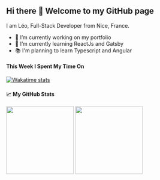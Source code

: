## Hi there 👋 Welcome to my GitHub page

I am Léo, Full-Stack Developer from Nice, France.

- 🔭 I’m currently working on my portfolio
- 🌱 I’m currently learning ReactJs and Gatsby
- 📚 I'm planning to learn Typescript and Angular

<!--START_SECTION:languages-->
<!--
### Language and tools I use
#### Frontend development
<p>
  <img alt="HTML" src="https://img.shields.io/badge/HTML-E34F26?logo=html5&logoColor=white&style=flat" />
  <img alt="Css" src="https://img.shields.io/badge/CSS-1572B6?logo=css3&logoColor=white&style=flat" />
  <img alt="JavaScript" src="https://img.shields.io/badge/JavaScript-F7DF1E?logo=javascript&logoColor=white&style=flat" />
  <img alt="React" src="https://img.shields.io/badge/React-61DAFB?logo=react&logoColor=white&style=flat" />
  <img alt="Gatsby" src="https://img.shields.io/badge/Gatsby-663399?logo=gatsby&logoColor=white&style=flat" />
  <img alt="GraphQl" src="https://img.shields.io/badge/GraphQL-E10098?logo=graphql&logoColor=white&style=flat" />
</p>
<!--
#### Serverless techno
<p>
  <img alt="Firebase" src="https://img.shields.io/badge/Firebase-FFCA28?logo=firebase&logoColor=black&style=flat" />
  <img alt="Netlify" src="https://img.shields.io/badge/Netlify-00C787?logo=netlify&logoColor=white&style=flat" />
</p>
<!--
#### Backend development
<p>
  <img alt="Spring" src="https://img.shields.io/badge/Spring-6DB33F?logo=spring&logoColor=white&style=flat" />
  <img alt="PHP" src="https://img.shields.io/badge/PHP-777BB4?logo=php&logoColor=white&style=flat" />
</p>
<!--
#### Game development
<p>
  <img alt="C Sharp" src="https://img.shields.io/badge/C%23-239120?logo=c-sharp&logoColor=white&style=flat" />
  <img alt="Unity" src="https://img.shields.io/badge/Unity-000000?logo=unity&logoColor=white&style=flat" />
</p>
-->
<!--END_SECTION:languages-->

<!--START_SECTION:waka-->
#### This Week I Spent My Time On
[![Wakatime stats](https://github-readme-stats.vercel.app/api/wakatime?username=@0ec9f97c-0e0c-4300-b2db-01899b44cb11&layout=compact&count_private=true&hide_title=true)](https://github.com/anuraghazra/github-readme-stats)
<!--END_SECTION:waka-->

<!--START_SECTION:githubstats-->
#### 📈 My GitHub Stats
<img height="180em" src="https://github-readme-stats.vercel.app/api?username=leopaul29&show_icons=true&hide_border=true&&count_private=true&include_all_commits=true" />
<img height="180em" src="https://github-readme-stats.vercel.app/api/top-langs/?username=leopaul29&layout=compact&langs_count=8" />
<!--END_SECTION:githubstats-->

<!--
[![Top Langs](https://github-readme-stats.vercel.app/api/top-langs/?username=leopaul29&layout=compact&hide=C#)](https://github.com/anuraghazra/github-readme-stats)
[![Github stats](https://github-readme-stats.vercel.app/api?username=leopaul29&hide=contribs,issues&show_icons=true)](https://github.com/anuraghazra/github-readme-stats)
**leopaul29/leopaul29** is a ✨ _special_ ✨ repository because its `README.md` (this file) appears on your GitHub profile.

Here are some ideas to get you started:

- 👯 I’m looking to collaborate on ...
- 🤔 I’m looking for help with ...
- 💬 Ask me about ...
- 📫 How to reach me: ...
- 😄 Pronouns: ...
- ⚡ Fun fact: ...

[![ReadMe Card](https://github-readme-stats.vercel.app/api/pin/?username=anuraghazra&repo=github-readme-stats)](https://github.com/anuraghazra/github-readme-stats)
-->
